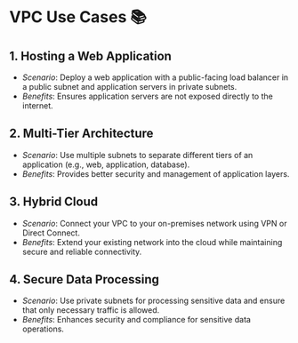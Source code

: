 # VPC Use Cases 📚

## 1. Hosting a Web Application
- *Scenario*: Deploy a web application with a public-facing load balancer in a public subnet and application servers in private subnets.
- *Benefits*: Ensures application servers are not exposed directly to the internet.

## 2. Multi-Tier Architecture
- *Scenario*: Use multiple subnets to separate different tiers of an application (e.g., web, application, database).
- *Benefits*: Provides better security and management of application layers.

## 3. Hybrid Cloud
- *Scenario*: Connect your VPC to your on-premises network using VPN or Direct Connect.
- *Benefits*: Extend your existing network into the cloud while maintaining secure and reliable connectivity.

## 4. Secure Data Processing
- *Scenario*: Use private subnets for processing sensitive data and ensure that only necessary traffic is allowed.
- *Benefits*: Enhances security and compliance for sensitive data operations.